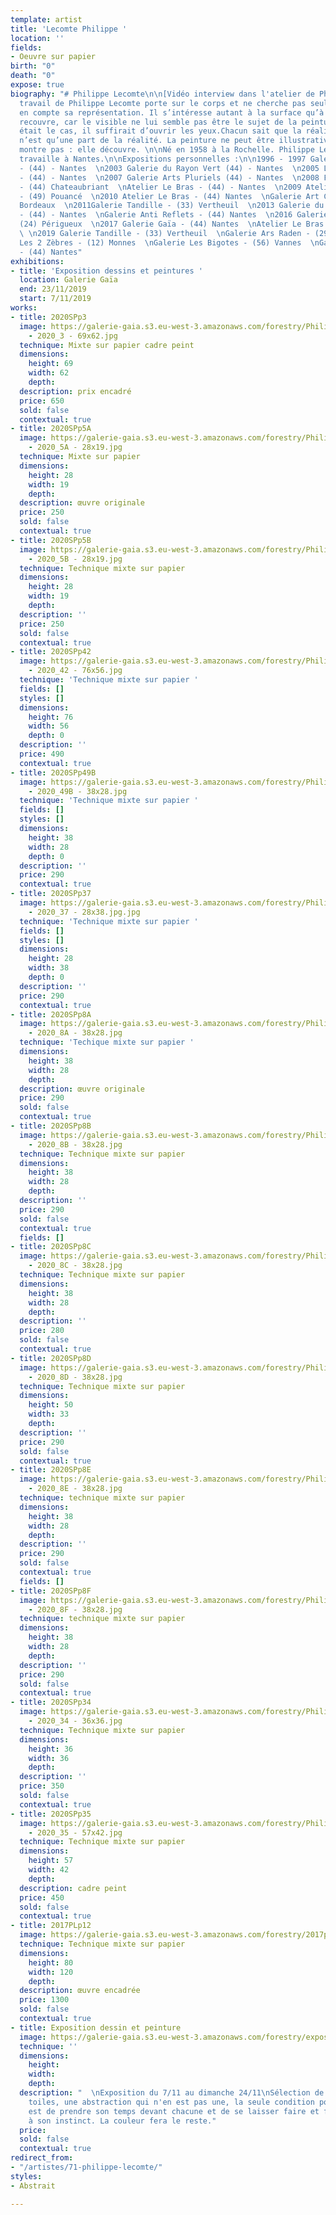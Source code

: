 ```yaml
---
template: artist
title: 'Lecomte Philippe '
location: ''
fields:
- Oeuvre sur papier
birth: "0"
death: "0"
expose: true
biography: "# Philippe Lecomte\n\n[Vidéo interview dans l'atelier de Philippe Lecomte]()\n\nLe
  travail de Philippe Lecomte porte sur le corps et ne cherche pas seulement à prendre
  en compte sa représentation. Il s’intéresse autant à la surface qu’à ce qu’elle
  recouvre, car le visible ne lui semble pas être le sujet de la peinture. Si cela
  était le cas, il suffirait d’ouvrir les yeux.Chacun sait que la réalité descriptible
  n’est qu’une part de la réalité. La peinture ne peut être illustrative, elle ne
  montre pas : elle découvre. \n\nNé en 1958 à la Rochelle. Philippe Lecomte vit et
  travaille à Nantes.\n\nExpositions personnelles :\n\n1996 - 1997 Galerie Fradin
  - (44) - Nantes  \n2003 Galerie du Rayon Vert (44) - Nantes  \n2005 Le terrain vague
  - (44) - Nantes  \n2007 Galerie Arts Pluriels (44) - Nantes  \n2008 Festival Poeisis
  - (44) Chateaubriant  \nAtelier Le Bras - (44) - Nantes  \n2009 Atelier Legault
  - (49) Pouancé  \n2010 Atelier Le Bras - (44) Nantes  \nGalerie Art Concept - (33)
  Bordeaux  \n2011Galerie Tandille - (33) Vertheuil  \n2013 Galerie du Rayon Vert
  - (44) - Nantes  \nGalerie Anti Reflets - (44) Nantes  \n2016 Galerie L’appart -
  (24) Périgueux  \n2017 Galerie Gaïa - (44) Nantes  \nAtelier Le Bras - (44) Nantes
  \ \n2019 Galerie Tandille - (33) Vertheuil  \nGalerie Ars Raden - (29) Quimper  \nGalerie
  Les 2 Zèbres - (12) Monnes  \nGalerie Les Bigotes - (56) Vannes  \nGalerie Gaïa
  - (44) Nantes"
exhibitions:
- title: 'Exposition dessins et peintures '
  location: Galerie Gaïa
  end: 23/11/2019
  start: 7/11/2019
works:
- title: 2020SPp3
  image: https://galerie-gaia.s3.eu-west-3.amazonaws.com/forestry/Philippe Lecomte
    - 2020_3 - 69x62.jpg
  technique: Mixte sur papier cadre peint
  dimensions:
    height: 69
    width: 62
    depth: 
  description: prix encadré
  price: 650
  sold: false
  contextual: true
- title: 2020SPp5A
  image: https://galerie-gaia.s3.eu-west-3.amazonaws.com/forestry/Philippe Lecomte
    - 2020_5A - 28x19.jpg
  technique: Mixte sur papier
  dimensions:
    height: 28
    width: 19
    depth: 
  description: œuvre originale
  price: 250
  sold: false
  contextual: true
- title: 2020SPp5B
  image: https://galerie-gaia.s3.eu-west-3.amazonaws.com/forestry/Philippe Lecomte
    - 2020_5B - 28x19.jpg
  technique: Technique mixte sur papier
  dimensions:
    height: 28
    width: 19
    depth: 
  description: ''
  price: 250
  sold: false
  contextual: true
- title: 2020SPp42
  image: https://galerie-gaia.s3.eu-west-3.amazonaws.com/forestry/Philippe Lecomte
    - 2020_42 - 76x56.jpg
  technique: 'Technique mixte sur papier '
  fields: []
  styles: []
  dimensions:
    height: 76
    width: 56
    depth: 0
  description: ''
  price: 490
  contextual: true
- title: 2020SPp49B
  image: https://galerie-gaia.s3.eu-west-3.amazonaws.com/forestry/Philippe Lecomte
    - 2020_49B - 38x28.jpg
  technique: 'Technique mixte sur papier '
  fields: []
  styles: []
  dimensions:
    height: 38
    width: 28
    depth: 0
  description: ''
  price: 290
  contextual: true
- title: 2020SPp37
  image: https://galerie-gaia.s3.eu-west-3.amazonaws.com/forestry/Philippe Lecomte
    - 2020_37 - 28x38.jpg.jpg
  technique: 'Technique mixte sur papier '
  fields: []
  styles: []
  dimensions:
    height: 28
    width: 38
    depth: 0
  description: ''
  price: 290
  contextual: true
- title: 2020SPp8A
  image: https://galerie-gaia.s3.eu-west-3.amazonaws.com/forestry/Philippe Lecomte
    - 2020_8A - 38x28.jpg
  technique: 'Techique mixte sur papier '
  dimensions:
    height: 38
    width: 28
    depth: 
  description: œuvre originale
  price: 290
  sold: false
  contextual: true
- title: 2020SPp8B
  image: https://galerie-gaia.s3.eu-west-3.amazonaws.com/forestry/Philippe Lecomte
    - 2020_8B - 38x28.jpg
  technique: Technique mixte sur papier
  dimensions:
    height: 38
    width: 28
    depth: 
  description: ''
  price: 290
  sold: false
  contextual: true
  fields: []
- title: 2020SPp8C
  image: https://galerie-gaia.s3.eu-west-3.amazonaws.com/forestry/Philippe Lecomte
    - 2020_8C - 38x28.jpg
  technique: Technique mixte sur papier
  dimensions:
    height: 38
    width: 28
    depth: 
  description: ''
  price: 280
  sold: false
  contextual: true
- title: 2020SPp8D
  image: https://galerie-gaia.s3.eu-west-3.amazonaws.com/forestry/Philippe Lecomte
    - 2020_8D - 38x28.jpg
  technique: Technique mixte sur papier
  dimensions:
    height: 50
    width: 33
    depth: 
  description: ''
  price: 290
  sold: false
  contextual: true
- title: 2020SPp8E
  image: https://galerie-gaia.s3.eu-west-3.amazonaws.com/forestry/Philippe Lecomte
    - 2020_8E - 38x28.jpg
  technique: technique mixte sur papier
  dimensions:
    height: 38
    width: 28
    depth: 
  description: ''
  price: 290
  sold: false
  contextual: true
  fields: []
- title: 2020SPp8F
  image: https://galerie-gaia.s3.eu-west-3.amazonaws.com/forestry/Philippe Lecomte
    - 2020_8F - 38x28.jpg
  technique: technique mixte sur papier
  dimensions:
    height: 38
    width: 28
    depth: 
  description: ''
  price: 290
  sold: false
  contextual: true
- title: 2020SPp34
  image: https://galerie-gaia.s3.eu-west-3.amazonaws.com/forestry/Philippe Lecomte
    - 2020_34 - 36x36.jpg
  technique: Technique mixte sur papier
  dimensions:
    height: 36
    width: 36
    depth: 
  description: ''
  price: 350
  sold: false
  contextual: true
- title: 2020SPp35
  image: https://galerie-gaia.s3.eu-west-3.amazonaws.com/forestry/Philippe Lecomte
    - 2020_35 - 57x42.jpg
  technique: Technique mixte sur papier
  dimensions:
    height: 57
    width: 42
    depth: 
  description: cadre peint
  price: 450
  sold: false
  contextual: true
- title: 2017PLp12
  image: https://galerie-gaia.s3.eu-west-3.amazonaws.com/forestry/2017plp12.jpg
  technique: Technique mixte sur papier
  dimensions:
    height: 80
    width: 120
    depth: 
  description: œuvre encadrée
  price: 1300
  sold: false
  contextual: true
- title: Exposition dessin et peinture
  image: https://galerie-gaia.s3.eu-west-3.amazonaws.com/forestry/exposition-dessin-et-peinture.jpg
  technique: ''
  dimensions:
    height: 
    width: 
    depth: 
  description: "  \nExposition du 7/11 au dimanche 24/11\nSélection de dessins et
    toiles, une abstraction qui n'en est pas une, la seule condition pour le savoir
    est de prendre son temps devant chacune et de se laisser faire et faire confiance
    à son instinct. La couleur fera le reste."
  price: 
  sold: false
  contextual: true
redirect_from:
- "/artistes/71-philippe-lecomte/"
styles:
- Abstrait

---
```

